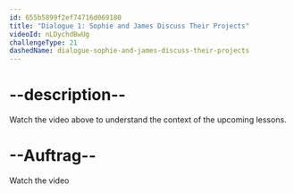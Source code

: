 ```yaml
---
id: 655b5899f2ef74716d069180
title: "Dialogue 1: Sophie and James Discuss Their Projects"
videoId: nLDychdBwUg
challengeType: 21
dashedName: dialogue-sophie-and-james-discuss-their-projects
---
```


# --description--

Watch the video above to understand the context of the upcoming lessons.

# --Auftrag--

Watch the video
